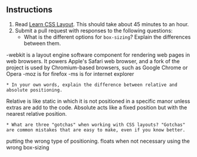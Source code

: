 Instructions
------------

1. Read [Learn CSS Layout](http://learnlayout.com). This should take about 45 minutes to an hour.
1. Submit a pull request with responses to the following questions:
    * What is the different options for `box-sizing`? Explain the differences between them.

-webkit  is a layout engine software component for rendering web pages in web browsers. It powers Apple's Safari web browser, and a fork of the project is used by Chromium-based browsers, such as Google Chrome or Opera
-moz is for firefox
-ms is for internet explorer

    * In your own words, explain the difference between relative and absolute positioning.

Relative is like static in which it is not positioned in a specific manor unless extras are add to
the code.
Absolute acts like a fixed position but with the nearest relative position.

    * What are three "gotchas" when working with CSS layouts? "Gotchas" are common mistakes that are easy to make, even if you know better.
putting the wrong type of positioning.
floats when not necessary
using the wrong box-sizing
